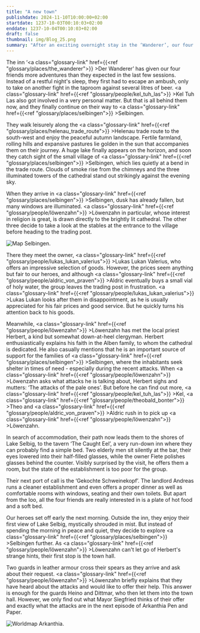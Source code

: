 ```yaml
---
title: "A new town"
publishdate: 2024-11-10T10:00:00+02:00
startdate: 1237-10-03T00:10:03+02:00
enddate: 1237-10-04T00:10:03+02:00
draft: false
thumbnail: img/Blog_25.png
summary: "After an exciting overnight stay in the ‘Wanderer’, our four friends finally make their way to the next town, Selbingen. They reach the small town at dusk, but are still able to have a look around. You can find out who they meet in Selbingen here:"
---
```


The inn ‘<a class="glossary-link" href={{<ref "glossary/places/the_wanderer">}} >Der Wanderer</a>’ has given our four friends more adventures than they expected in the last few sessions. Instead of a restful night's sleep, they first had to escape an ambush, only to take on another fight in the taproom against several litres of beer. <a class="glossary-link" href={{<ref "glossary/people/kel_tuh_las">}} >Kel Tuh Las</a> also got involved in a very personal matter. But that is all behind them now, and they finally continue on their way to <a class="glossary-link" href={{<ref "glossary/places/selbingen">}} >Selbingen</a>.

They walk leisurely along the <a class="glossary-link" href={{<ref "glossary/places/helenau_trade_route">}} >Helenau trade route</a> to the south-west and enjoy the peaceful autumn landscape. Fertile farmland, rolling hills and expansive pastures lie golden in the sun that accompanies them on their journey. A huge lake finally appears on the horizon, and soon they catch sight of the small village of <a class="glossary-link" href={{<ref "glossary/places/selbingen">}} >Selbingen</a>, which lies quietly at a bend in the trade route. Clouds of smoke rise from the chimneys and the three illuminated towers of the cathedral stand out strikingly against the evening sky.

When they arrive in <a class="glossary-link" href={{<ref "glossary/places/selbingen">}} >Selbingen</a>, dusk has already fallen, but many windows are illuminated. <a class="glossary-link" href={{<ref "glossary/people/löwenzahn">}} >Löwenzahn</a> in particular, whose interest in religion is great, is drawn directly to the brightly lit cathedral. The other three decide to take a look at the stables at the entrance to the village before heading to the trading post.

<div class="img-max center">
  <img class="img-fluid" title="Map Selbingen" alt="Map Selbingen." src="/img/selbingen.jpg" />
</div>

There they meet the owner, <a class="glossary-link" href={{<ref "glossary/people/lukas_lukan_valerius">}} >Lukas Lukan Valerius</a>, who offers an impressive selection of goods. However, the prices seem anything but fair to our heroes, and although <a class="glossary-link" href={{<ref "glossary/people/aldric_von_praven">}} >Aldric</a> eventually buys a small vial of holy water, the group leaves the trading post in frustration. <a class="glossary-link" href={{<ref "glossary/people/lukas_lukan_valerius">}} >Lukas</a> Lukan looks after them in disappointment, as he is usually appreciated for his fair prices and good service. But he quickly turns his attention back to his goods.

Meanwhile, <a class="glossary-link" href={{<ref "glossary/people/löwenzahn">}} >Löwenzahn</a> has met the local priest Herbert, a kind but somewhat down-at-heel clergyman. Herbert enthusiastically explains his faith in the Alben family, to whom the cathedral is dedicated. He also casually mentions that he is an important source of support for the families of <a class="glossary-link" href={{<ref "glossary/places/selbingen">}} >Selbingen</a>, where the inhabitants seek shelter in times of need - especially during the recent attacks. When <a class="glossary-link" href={{<ref "glossary/people/löwenzahn">}} >Löwenzahn</a> asks what attacks he is talking about, Herbert sighs and mutters: ‘The attacks of the pale ones’. But before he can find out more, <a class="glossary-link" href={{<ref "glossary/people/kel_tuh_las">}} >Kel</a>, <a class="glossary-link" href={{<ref "glossary/people/theobald_bonter">}} >Theo</a> and <a class="glossary-link" href={{<ref "glossary/people/aldric_von_praven">}} >Aldric</a> rush in to pick up <a class="glossary-link" href={{<ref "glossary/people/löwenzahn">}} >Löwenzahn</a>.

In search of accommodation, their path now leads them to the shores of Lake Selbig, to the tavern ‘The Caught Eel’, a very run-down inn where they can probably find a simple bed. Two elderly men sit silently at the bar, their eyes lowered into their half-filled glasses, while the owner Fiete polishes glasses behind the counter. Visibly surprised by the visit, he offers them a room, but the state of the establishment is too poor for the group.

Their next port of call is the ‘Gekochte Schweinekopf’. The landlord Andreas runs a cleaner establishment and even offers a proper dinner as well as comfortable rooms with windows, seating and their own toilets. But apart from the loo, all the four friends are really interested in is a plate of hot food and a soft bed.

Our heroes set off early the next morning. Outside the inn, they enjoy their first view of Lake Selbig, mystically shrouded in mist. But instead of spending the morning in peace and quiet, they decide to explore <a class="glossary-link" href={{<ref "glossary/places/selbingen">}} >Selbingen</a> further. As <a class="glossary-link" href={{<ref "glossary/people/löwenzahn">}} >Löwenzahn</a> can't let go of Herbert's strange hints, their first stop is the town hall.

Two guards in leather armour cross their spears as they arrive and ask about their request. <a class="glossary-link" href={{<ref "glossary/people/löwenzahn">}} >Löwenzahn</a> briefly explains that they have heard about the attacks and would like to offer their help. This answer is enough for the guards Heino and Dittmar, who then let them into the town hall. However, we only find out what Mayor Siegfried thinks of their offer and exactly what the attacks are in the next episode of Arkanthia Pen and Paper.

<div class="img-max center">
  <img class="img-fluid" title="Worldmap Arkanthia" alt="Worldmap Arkanthia." src="/img/Arkanthia_Full_Map_Wanderer_Selbingen.jpg" />
</div>
